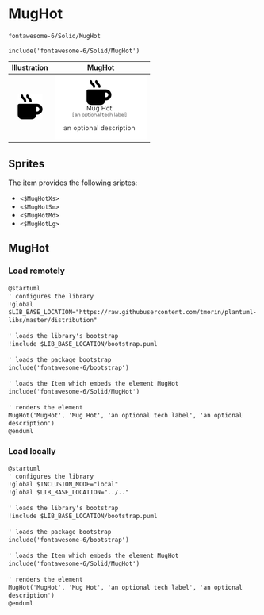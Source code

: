 # MugHot


```text
fontawesome-6/Solid/MugHot
```

```text
include('fontawesome-6/Solid/MugHot')
```



| Illustration | MugHot |
| :---: | :---: |
| ![illustration for Illustration](../../fontawesome-6/Solid/MugHot.png) | ![illustration for MugHot](../../fontawesome-6/Solid/MugHot.Local.png) |



## Sprites
The item provides the following sriptes:

- `<$MugHotXs>`
- `<$MugHotSm>`
- `<$MugHotMd>`
- `<$MugHotLg>`





## MugHot

### Load remotely
```plantuml
@startuml
' configures the library
!global $LIB_BASE_LOCATION="https://raw.githubusercontent.com/tmorin/plantuml-libs/master/distribution"

' loads the library's bootstrap
!include $LIB_BASE_LOCATION/bootstrap.puml

' loads the package bootstrap
include('fontawesome-6/bootstrap')

' loads the Item which embeds the element MugHot
include('fontawesome-6/Solid/MugHot')

' renders the element
MugHot('MugHot', 'Mug Hot', 'an optional tech label', 'an optional description')
@enduml
```

### Load locally
```plantuml
@startuml
' configures the library
!global $INCLUSION_MODE="local"
!global $LIB_BASE_LOCATION="../.."

' loads the library's bootstrap
!include $LIB_BASE_LOCATION/bootstrap.puml

' loads the package bootstrap
include('fontawesome-6/bootstrap')

' loads the Item which embeds the element MugHot
include('fontawesome-6/Solid/MugHot')

' renders the element
MugHot('MugHot', 'Mug Hot', 'an optional tech label', 'an optional description')
@enduml
```

